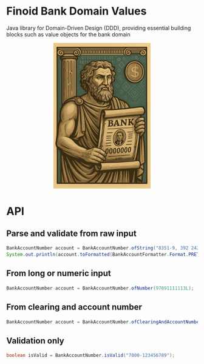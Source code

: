 # Finoid Bank Domain Values

Java library for Domain-Driven Design (DDD), providing essential building blocks such as value objects for the bank domain
<div align="center">
  <img src=".github/assets/finoid-bank-domain-values.jpg" width="256">
</div>

# API

## Parse and validate from raw input
```java 
BankAccountNumber account = BankAccountNumber.ofString("8351-9, 392 242 224-5");
System.out.println(account.toFormatted(BankAccountFormatter.Format.PRETTY)); // 8351-3922422245
```

## From long or numeric input
```java 
BankAccountNumber account = BankAccountNumber.ofNumber(97891111113L);
```

## From clearing and account number
```java 
BankAccountNumber account = BankAccountNumber.ofClearingAndAccountNumber(3300, 6205124);
```

## Validation only
```java 
boolean isValid = BankAccountNumber.isValid("7000-123456789");
```
